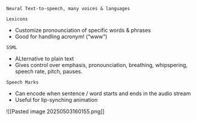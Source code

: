 `Neural Text-to-speech, many voices & languages`

`Lexicons`
- Customize pronounciation of specific words & phrases
- Good for handling acronym! (“www”)

`SSML`
- ALternative to plain text
- Gives control over emphasis, pronounciation, breathing, whipspering, speech rate, pitch, pauses.

`Speech Marks`
- Can encode when sentence / word starts and ends in the audio stream
- Useful for lip-synching animation

![[Pasted image 20250503160155.png]]